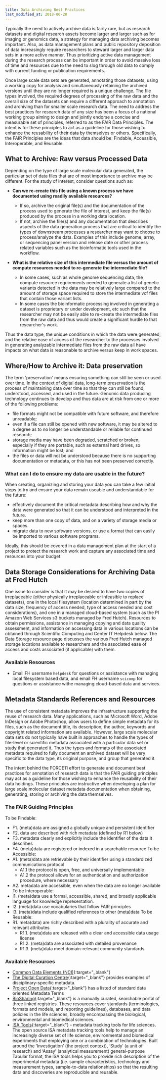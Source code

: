 ```yaml
---
title: Data Archiving Best Practices
last_modified_at: 2018-06-20
---
```

Typically the need to actively archive data is fairly rare, but as research datasets and digital research assets become larger and larger such as for imaging or genomics data, a strategy for managing data archiving becomes important.  Also, as data management plans and public repository deposition of data increasingly require researchers to steward larger and larger data sets in a more active manner.  Thus prioritizing active data management during the research process can be important in order to avoid massive loss of time and resources due to the need to slog through old data to comply with current funding or publication requirements.

Once large scale data sets are generated, annotating those datasets, using a working copy for analysis and simultaneously retaining the archived versions until they are no longer required is a unique challenge.  The file types involved, the required degrees of processing of the raw data and the overall size of the datasets can require a different approach to annotation and archiving than for smaller scale research data.  The need to address the best practices for research data of any size has been a focus of a national working group aiming to design and jointly endorse a concise and measurable set of principles, referred to as the FAIR Data Principles. The intent is for these principles to act as a guideline for those wishing to enhance the reusability of their data by themselves or others.  Specifically, the FAIR Principles are the ideas that data should be:  Findable, Accessible, Interoperable, and Reusable.  

## What to Archive:  Raw versus Processed Data
Depending on the type of large scale molecular data generated, the particular set of data files that are of most importance to archive may be different.  For the study of interest, consider questions such as:

- **Can we re-create this file using a known process we have documented using readily available resources?**
  - If so, archive the original file(s) and the documentation of the process used to generate the file of interest, and keep the file(s) produced by the process in a working data location.
  - If not, archive the file(s) and any documentation that describes aspects of the data generation process that are critical to identify the types of downstream processes a researcher may want to choose to process/analyze the data.  Examples of this include genome, array, or sequencing panel version and release date or other process related variables such as the bioinformatic tools used in the workflow.  

- **What is the relative size of this intermediate file versus the amount of compute resources needed to re-generate the intermediate file?**
  - In some cases, such as whole genome sequencing data, the compute resource requirements needed to generate a list of genetic variants detected in the data may be relatively large compared to the amount of storage space required to store the intermediate vcf files that contain those variant lists.
  - In some cases the bioinformatic processing involved in generating a dataset is proprietary or under development, etc such that the researcher may not be easily able to re-create the intermediate files from the raw data and thus would create a significant hurdle to that researcher's work.  

Thus the data type, the unique conditions in which the data were generated, and the relative ease of access of the researcher to the processes involved in generating analyzable intermediate files from the raw data all have impacts on what data is reasonable to archive versus keep in work spaces.  

## Where/How to Archive it:  Data preservation
The term 'preservation' means ensuring something can still be seen or used over time. In the context of digital data, long-term preservation is the process of maintaining data over time so that they can still be found, understood, accessed, and used in the future. Genomic data producing technology continues to develop and thus data are at risk from one or more of the following problems: 
  - file formats might not be compatible with future software, and therefore unreadable;
  - even if a file can still be opened with new software, it may be altered to a degree as to no longer be understandable or reliable for continued research;
  - storage media may have been degraded, scratched or broken, especially if they are portable, such as external hard drives, so information might be lost; and
  - the files or data will not be understood because there is no supporting documentation or metadata, or this has not been preserved correctly.

### What can I do to ensure my data are usable in the future?
When creating, organizing and storing your data you can take a few initial steps to try and ensure your data remain useable and understandable for the future: 
  - effectively document the critical metadata describing how and why the data were generated so that it can be understood and interpreted in the future.
  - keep more than one copy of data, and on a variety of storage media or spaces.
  - migrate data to new software versions, or use a format that can easily be imported to various software programs.

Ideally, this should be covered in a data management plan at the start of a project to protect the research work and capture any associated time and resources into your budget.

## Data Storage Considerations for Archiving Data at Fred Hutch
One issue to consider is that it may be desired to have two copies of irreplaceable (either physically irreplaceable or infeasible to replace datasets), one in the local filesystem (location determined in part by the data size, frequency of access needed, type of access needed and cost considerations), and one in a managed cloud-based system (such as the PI Amazon Web Services s3 buckets managed by Fred Hutch).  Resources to obtain permissions, assistance in managing copying and data quality assessment, and information on accessing data in various locations can be obtained through Scientific Computing and Center IT Helpdesk below.  The Data Storage resource page discusses the various Fred Hutch managed storage locations available to researchers and the associated ease of access and costs associated (if applicable) with them.  

### Available Resources
- Email FH username `helpdesk` for questions or assistance with managing local filesystem based data, and email FH username `scicomp` for questions or assistance withe managing cloud-based data and services.  


## Metadata Standards References and Resources
The use of consistent metadata improves the infrastructure supporting the reuse of research data.  Many applications, such as Microsoft Word, Adobe InDesign or Adobe Photoshop, allow users to define simple metadata for its files, such as the document title, its description, the author, keywords and copyright related information are available. However, large scale molecular data sets do not typically have built in approaches to handle the types of file-level or scientific metadata associated with a particular data set or study that generated it.  Thus the types and formats of the associated metadata required to fully document an archived dataset will be very specific to the data type, its original purpose, and group that generated it.  

The intent behind the FORCE11 effort to generate and document best practices for annotation of research data is that the FAIR guiding principles may act as a guideline for those wishing to enhance the reusability of their data holdings. These principles are instructive when developing a plan for large scale molecular dataset metadata documentation when obtaining, generating, storing or archiving the data themselves.  

### The FAIR Guiding Principles
To be Findable:
- F1. (meta)data are assigned a globally unique and persistent identifier
- F2. data are described with rich metadata (defined by R1 below)
- F3. metadata clearly and explicitly include the identifier of the data it describes
- F4. (meta)data are registered or indexed in a searchable resource
To be Accessible:
- A1. (meta)data are retrievable by their identifier using a standardized communications protocol
  - A1.1 the protocol is open, free, and universally implementable
  - A1.2 the protocol allows for an authentication and authorization procedure, where necessary
- A2. metadata are accessible, even when the data are no longer available
To be Interoperable:
- I1. (meta)data use a formal, accessible, shared, and broadly applicable language for knowledge representation.
- I2. (meta)data use vocabularies that follow FAIR principles
- I3. (meta)data include qualified references to other (meta)data
To be Reusable:
- R1. meta(data) are richly described with a plurality of accurate and relevant attributes
  - R1.1. (meta)data are released with a clear and accessible data usage license
  - R1.2. (meta)data are associated with detailed provenance
  - R1.3. (meta)data meet domain-relevant community standards

### Available Resources
- [Common Data Elements (NCI)](https://wiki.nci.nih.gov/display/caDSR/CTEP+Common+Data+Elements){:target="_blank"}<!--_-->
- [The Digital Curation Centre](http://www.dcc.ac.uk/resources/metadata-standards){:target="_blank"}<!--_--><!--_--> provides examples of disciplinary-specific metadata.
- [Project Open Data](https://project-open-data.cio.gov/v1.1/schema/){:target="_blank"}<!--_--> has a listed of standard data oriented Metadata Terms
- [BioSharing](http://www.biosharing.org){:target="_blank"}<!--_--> is a manually curated, searchable portal of three linked registries. These resources cover standards (terminologies, formats and models, and reporting guidelines), databases, and data policies in the life sciences, broadly encompassing the biological, environmental and biomedical sciences.
- [ISA Tools](http://isa-tools.org/){:target="_blank"}<!--_--> - metadata tracking tools for life sciences. The open source ISA metadata tracking tools help to manage an increasingly diverse set of life science, environmental and biomedical experiments that employing one or a combination of technologies. Built around the ‘Investigation’ (the project context), ‘Study’ (a unit of research) and ‘Assay’ (analytical measurement) general-purpose Tabular format, the ISA tools helps you to provide rich description of the experimental metadata (i.e. sample characteristics, technology and measurement types, sample-to-data relationships) so that the resulting data and discoveries are reproducible and reusable.
